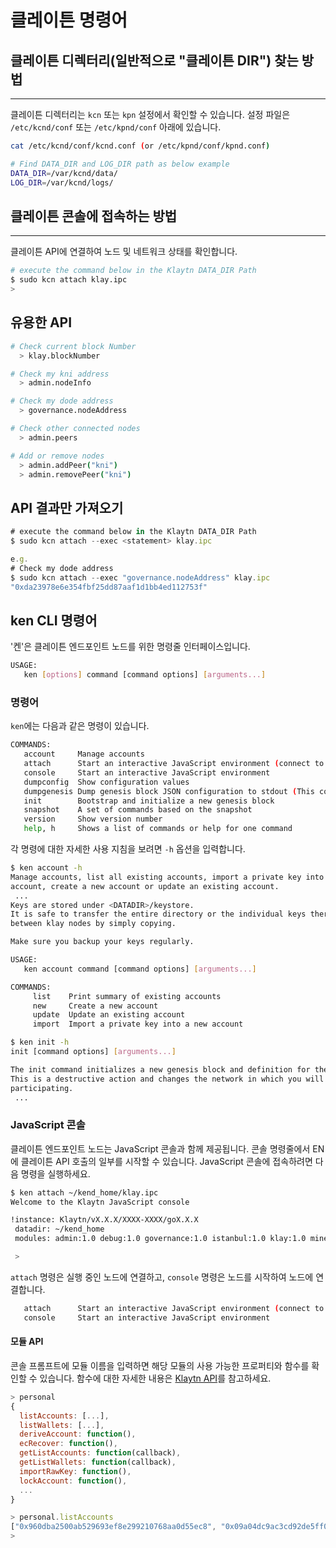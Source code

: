 # 클레이튼 명령어

## 클레이튼 디렉터리(일반적으로 "클레이튼 DIR") 찾는 방법

---
클레이튼 디렉터리는 `kcn` 또는 `kpn` 설정에서 확인할 수 있습니다. 설정 파일은 `/etc/kcnd/conf` 또는 `/etc/kpnd/conf` 아래에 있습니다.

```bash
cat /etc/kcnd/conf/kcnd.conf (or /etc/kpnd/conf/kpnd.conf)

# Find DATA_DIR and LOG_DIR path as below example
DATA_DIR=/var/kcnd/data/
LOG_DIR=/var/kcnd/logs/
```

## 클레이튼 콘솔에 접속하는 방법

---
클레이튼 API에 연결하여 노드 및 네트워크 상태를 확인합니다.

```bash
# execute the command below in the Klaytn DATA_DIR Path
$ sudo kcn attach klay.ipc
> 
```

## 유용한 API

```bash
# Check current block Number
  > klay.blockNumber

# Check my kni address
  > admin.nodeInfo

# Check my dode address
  > governance.nodeAddress

# Check other connected nodes
  > admin.peers

# Add or remove nodes
  > admin.addPeer("kni")
  > admin.removePeer("kni")
```

## API 결과만 가져오기

```jsx
# execute the command below in the Klaytn DATA_DIR Path
$ sudo kcn attach --exec <statement> klay.ipc

e.g.
# Check my dode address
$ sudo kcn attach --exec "governance.nodeAddress" klay.ipc
"0xda23978e6e354fbf25dd87aaf1d1bb4ed112753f"
```

## ken CLI 명령어 <a id="ken-cli-commands"></a>

'켄'은 클레이튼 엔드포인트 노드를 위한 명령줄 인터페이스입니다.

```bash
USAGE:
   ken [options] command [command options] [arguments...]
```

### 명령어 <a id="commands"></a>

`ken`에는 다음과 같은 명령이 있습니다.

```bash
COMMANDS:
   account     Manage accounts
   attach      Start an interactive JavaScript environment (connect to node)
   console     Start an interactive JavaScript environment
   dumpconfig  Show configuration values
   dumpgenesis Dump genesis block JSON configuration to stdout (This command is supoported from Klaytn v1.7.0.)
   init        Bootstrap and initialize a new genesis block
   snapshot    A set of commands based on the snapshot
   version     Show version number
   help, h     Shows a list of commands or help for one command
```

각 명령에 대한 자세한 사용 지침을 보려면 `-h` 옵션을 입력합니다.

```bash
$ ken account -h
Manage accounts, list all existing accounts, import a private key into a new
account, create a new account or update an existing account.
 ...
Keys are stored under <DATADIR>/keystore.
It is safe to transfer the entire directory or the individual keys therein
between klay nodes by simply copying.

Make sure you backup your keys regularly.

USAGE:
   ken account command [command options] [arguments...]

COMMANDS:
     list    Print summary of existing accounts
     new     Create a new account
     update  Update an existing account
     import  Import a private key into a new account
```

```bash
$ ken init -h
init [command options] [arguments...]

The init command initializes a new genesis block and definition for the network.
This is a destructive action and changes the network in which you will be
participating.
 ...
```

### JavaScript 콘솔 <a id="javascript-console"></a>

클레이튼 엔드포인트 노드는 JavaScript 콘솔과 함께 제공됩니다. 콘솔 명령줄에서 EN에 클레이튼 API 호출의 일부를 시작할 수 있습니다. JavaScript 콘솔에 접속하려면 다음 명령을 실행하세요.

```bash
$ ken attach ~/kend_home/klay.ipc
Welcome to the Klaytn JavaScript console

!instance: Klaytn/vX.X.X/XXXX-XXXX/goX.X.X
 datadir: ~/kend_home
 modules: admin:1.0 debug:1.0 governance:1.0 istanbul:1.0 klay:1.0 miner:1.0 net:1.0 personal:1.0 rpc:1.0 txpool:1.0

 >
```

`attach` 명령은 실행 중인 노드에 연결하고, `console` 명령은 노드를 시작하여 노드에 연결합니다.  

```bash
   attach      Start an interactive JavaScript environment (connect to node)
   console     Start an interactive JavaScript environment
```

#### 모듈 API <a id="module-apis"></a>

콘솔 프롬프트에 모듈 이름을 입력하면 해당 모듈의 사용 가능한 프로퍼티와 함수를 확인할 수 있습니다. 함수에 대한 자세한 내용은 [Klaytn API](../../references/json-rpc/json-rpc.md)를 참고하세요.  

```javascript
> personal
{
  listAccounts: [...],
  listWallets: [...],
  deriveAccount: function(),
  ecRecover: function(),
  getListAccounts: function(callback),
  getListWallets: function(callback),
  importRawKey: function(),
  lockAccount: function(),
  ...
}

> personal.listAccounts
["0x960dba2500ab529693ef8e299210768aa0d55ec8", "0x09a04dc9ac3cd92de5ff0d45ae50ff1b618305d9", "0x36662211c072dadbf5fc1e087ddebd36df986abd", "0xbf9683cf04520eeba6d936a3478de29437c5d048"]
> 
```
